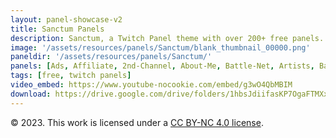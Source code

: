 ```yaml
---
layout: panel-showcase-v2 
title: Sanctum Panels 
description: Sanctum, a Twitch Panel theme with over 200+ free panels. 
image: '/assets/resources/panels/Sanctum/blank_thumbnail_00000.png'
paneldir: '/assets/resources/panels/Sanctum/'
panels: [Ads, Affiliate, 2nd-Channel, About-Me, Battle-Net, Artists, Background, ArtStation, Birthday, BTTV, Calendar, Blog, Charity, Chat-Rules, Clips, Channel-Points, Emotes, Fanmail, Donate, Editor, Friends, Games, Gear, FAQ, Hardware, Hive, Hall-of-Fame, Hall-of-Shame, Ko-Fi, Languages, Leaderboard, Links, Music, Mastadon, Merch, Mods, New-Channel, P.O, Partners, My-Shop, Sponsorships, Subscribe, Support, TikTok, Perks, Playlist, Pronouns, Rules]
tags: [free, twitch panels]
video_embed: https://www.youtube-nocookie.com/embed/g3wO4QbMBIM
download: https://drive.google.com/drive/folders/1hbsJdiifasKP7OgaFTMXxhDXSR7SwPNF?usp=share_link
---
```


© 2023. This work is licensed under a [CC BY-NC 4.0 license](https://creativecommons.org/licenses/by-nc/4.0/).